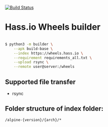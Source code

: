 [![Build Status](https://dev.azure.com/home-assistant/Home%20Assistant/_apis/build/status/home-assistant.hassio-wheels?branchName=master)](https://dev.azure.com/home-assistant/Home%20Assistant/_build/latest?definitionId=11&branchName=master)

# Hass.io Wheels builder

```sh

$ python3 -m builder \
    --apk build-base \
    --index https://wheels.hass.io \
    --requirement requirements_all.txt \
    --upload rsync \
    --remote user@server:/wheels
```

## Supported file transfer

- rsync

## Folder structure of index folder:

`/alpine-{version}/{arch}/*`

